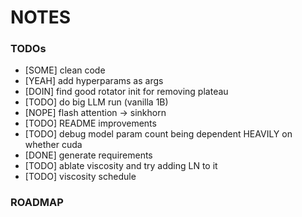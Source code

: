 # NOTES



### TODOs

* [SOME] clean code
* [YEAH] add hyperparams as args
* [DOIN] find good rotator init for removing plateau
* [TODO] do big LLM run (vanilla 1B)
* [NOPE] flash attention -> sinkhorn
* [TODO] README improvements
* [TODO] debug model param count being dependent HEAVILY on whether cuda
* [DONE] generate requirements
* [TODO] ablate viscosity and try adding LN to it
* [TODO] viscosity schedule






### ROADMAP









